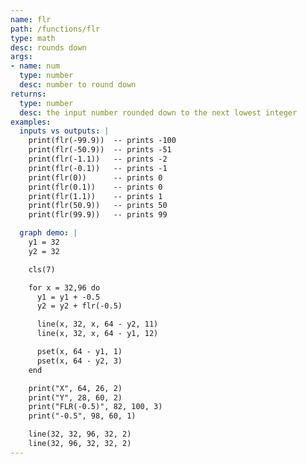 ```yaml
---
name: flr
path: /functions/flr
type: math
desc: rounds down
args:
- name: num
  type: number
  desc: number to round down
returns:
  type: number
  desc: the input number rounded down to the next lowest integer
examples:
  inputs vs outputs: |
    print(flr(-99.9))  -- prints -100
    print(flr(-50.9))  -- prints -51
    print(flr(-1.1))   -- prints -2
    print(flr(-0.1))   -- prints -1
    print(flr(0))      -- prints 0
    print(flr(0.1))    -- prints 0
    print(flr(1.1))    -- prints 1
    print(flr(50.9))   -- prints 50
    print(flr(99.9))   -- prints 99

  graph demo: |
    y1 = 32
    y2 = 32

    cls(7)

    for x = 32,96 do
      y1 = y1 + -0.5
      y2 = y2 + flr(-0.5)

      line(x, 32, x, 64 - y2, 11)
      line(x, 32, x, 64 - y1, 12)

      pset(x, 64 - y1, 1)
      pset(x, 64 - y2, 3)
    end

    print("X", 64, 26, 2)
    print("Y", 28, 60, 2)
    print("FLR(-0.5)", 82, 100, 3)
    print("-0.5", 98, 60, 1)

    line(32, 32, 96, 32, 2)
    line(32, 96, 32, 32, 2)
---
```


